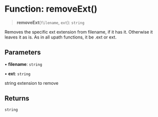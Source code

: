 # Function: removeExt()

> **removeExt**(`filename`, `ext`): `string`

Removes the specific ext extension from filename, if it has it. Otherwise it leaves it as is. As in all upath functions, it be .ext or ext.

## Parameters

• **filename**: `string`

• **ext**: `string`

string extension to remove

## Returns

`string`
